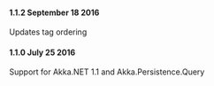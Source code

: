 #### 1.1.2 September 18 2016 ####
Updates tag ordering

#### 1.1.0 July 25 2016 ####
Support for Akka.NET 1.1 and Akka.Persistence.Query



 


